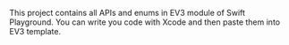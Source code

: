 This project contains all APIs and enums in EV3 module of Swift Playground. You can write you code with Xcode and then paste them into EV3 template.


